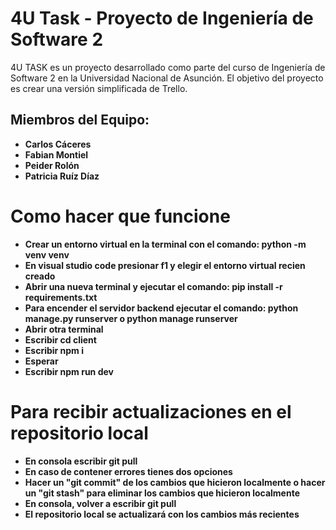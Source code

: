 # 4U Task - Proyecto de Ingeniería de Software 2

4U TASK es un proyecto desarrollado como parte del curso de Ingeniería de Software 2 en la Universidad Nacional de Asunción. El objetivo del proyecto es crear una versión simplificada de Trello.


## Miembros del Equipo:

- **Carlos Cáceres**
- **Fabian Montiel**
- **Peider Rolón**
- **Patricia Ruíz Díaz**

# Como hacer que funcione
- **Crear un entorno virtual en la terminal  con el comando: python -m venv venv**
- **En visual studio code presionar f1 y elegir el entorno virtual recien creado**
- **Abrir una nueva terminal y ejecutar el comando: pip install -r requirements.txt**
- **Para encender el servidor backend ejecutar el comando: python manage.py runserver o python manage runserver**
- **Abrir otra terminal**
- **Escribir cd client**
- **Escribir npm i**
- **Esperar**
- **Escribir npm run dev**

# Para recibir actualizaciones en el repositorio local
- **En consola escribir git pull**
- **En caso de contener errores tienes dos opciones**
- **Hacer un "git commit" de los cambios que hicieron localmente o hacer un "git stash" para eliminar los cambios que hicieron localmente**
- **En consola, volver a escribir git pull**
- **El repositorio local se actualizará con los cambios más recientes**
